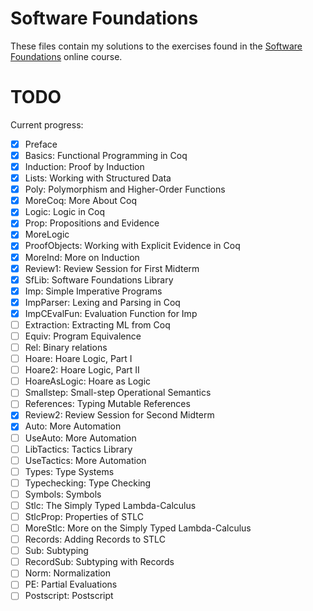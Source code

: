# Software Foundations

These files contain my solutions to the exercises found in the [Software
Foundations](http://www.cis.upenn.edu/~bcpierce/sf)  online course.

# TODO

Current progress:

- [X] Preface
- [X] Basics:        Functional Programming in Coq
- [X] Induction:     Proof by Induction
- [X] Lists:         Working with Structured Data
- [X] Poly:          Polymorphism and Higher-Order Functions
- [X] MoreCoq:       More About Coq
- [X] Logic:         Logic in Coq
- [X] Prop:          Propositions and Evidence
- [X] MoreLogic
- [X] ProofObjects:  Working with Explicit Evidence in Coq
- [X] MoreInd:       More on Induction
- [X] Review1:       Review Session for First Midterm
- [X] SfLib:         Software Foundations Library
- [X] Imp:           Simple Imperative Programs
- [X] ImpParser:     Lexing and Parsing in Coq
- [X] ImpCEvalFun:   Evaluation Function for Imp
- [ ] Extraction:    Extracting ML from Coq
- [ ] Equiv:         Program Equivalence
- [ ] Rel:           Binary relations
- [ ] Hoare:         Hoare Logic, Part I
- [ ] Hoare2:        Hoare Logic, Part II
- [ ] HoareAsLogic:  Hoare as Logic
- [ ] Smallstep:     Small-step Operational Semantics
- [ ] References:    Typing Mutable References
- [X] Review2:       Review Session for Second Midterm
- [X] Auto:          More Automation
- [ ] UseAuto:       More Automation
- [ ] LibTactics:    Tactics Library
- [ ] UseTactics:    More Automation
- [ ] Types:         Type Systems
- [ ] Typechecking:  Type Checking
- [ ] Symbols:       Symbols
- [ ] Stlc:          The Simply Typed Lambda-Calculus
- [ ] StlcProp:      Properties of STLC
- [ ] MoreStlc:      More on the Simply Typed Lambda-Calculus
- [ ] Records:       Adding Records to STLC
- [ ] Sub:           Subtyping
- [ ] RecordSub:     Subtyping with Records
- [ ] Norm:          Normalization
- [ ] PE:            Partial Evaluations
- [ ] Postscript:    Postscript

